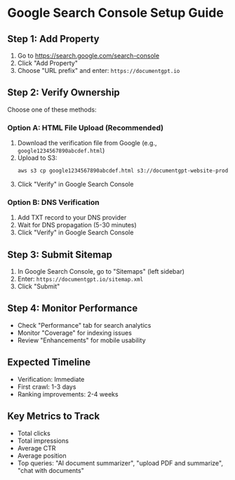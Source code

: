 # Google Search Console Setup Guide

## Step 1: Add Property
1. Go to https://search.google.com/search-console
2. Click "Add Property"
3. Choose "URL prefix" and enter: `https://documentgpt.io`

## Step 2: Verify Ownership
Choose one of these methods:

### Option A: HTML File Upload (Recommended)
1. Download the verification file from Google (e.g., `google1234567890abcdef.html`)
2. Upload to S3:
   ```bash
   aws s3 cp google1234567890abcdef.html s3://documentgpt-website-prod/
   ```
3. Click "Verify" in Google Search Console

### Option B: DNS Verification
1. Add TXT record to your DNS provider
2. Wait for DNS propagation (5-30 minutes)
3. Click "Verify" in Google Search Console

## Step 3: Submit Sitemap
1. In Google Search Console, go to "Sitemaps" (left sidebar)
2. Enter: `https://documentgpt.io/sitemap.xml`
3. Click "Submit"

## Step 4: Monitor Performance
- Check "Performance" tab for search analytics
- Monitor "Coverage" for indexing issues
- Review "Enhancements" for mobile usability

## Expected Timeline
- Verification: Immediate
- First crawl: 1-3 days
- Ranking improvements: 2-4 weeks

## Key Metrics to Track
- Total clicks
- Total impressions
- Average CTR
- Average position
- Top queries: "AI document summarizer", "upload PDF and summarize", "chat with documents"
